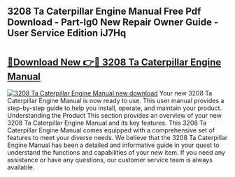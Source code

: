 ## 3208 Ta Caterpillar Engine Manual Free Pdf Download - Part-lg0 New Repair Owner Guide - User Service Edition iJ7Hq

# <h2><a href="http://bc54779.oget.top/?id=3208+Ta+Caterpillar+Engine+Manual">🔗Download New 👉🔴 3208 Ta Caterpillar Engine Manual</a></h2>

[![3208 Ta Caterpillar Engine Manual new download](https://i.imgur.com/5g1atiW.png)](http://bc54779.oget.top/?id=3208+Ta+Caterpillar+Engine+Manual)
Your new 3208 Ta Caterpillar Engine Manual is now ready to use. This user manual provides a step-by-step guide to help you install, operate, and maintain your product. Understanding the Product This section provides an overview of your new 3208 Ta Caterpillar Engine Manual and its key features. This 3208 Ta Caterpillar Engine Manual comes equipped with a comprehensive set of features to meet your diverse needs. We believe that the 3208 Ta Caterpillar Engine Manual has been a detailed and informative guide in your quest to understand the functions and capabilities of your new item. If you need any assistance or have any questions, our customer service team is always available.
